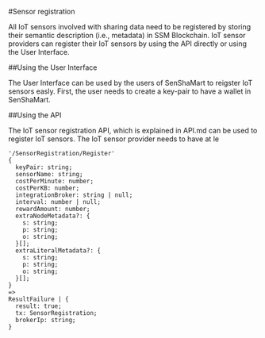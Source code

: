 #Sensor registration

All IoT sensors involved with sharing data need to be registered by storing their semantic description (i.e., metadata) in SSM Blockchain. IoT sensor providers can register their IoT sensors by using the API directly or using the User Interface.


##Using the User Interface

The User Interface can be used by the users of SenShaMart to reigster IoT sensors easly. First, the user needs to create a key-pair to have a wallet in SenShaMart. 

##Using the API

The IoT sensor registration API, which is explained in API.md can be used to register IoT sensors. 
The IoT sensor provider needs to have at le

```
'/SensorRegistration/Register'
{
  keyPair: string;
  sensorName: string;
  costPerMinute: number;
  costPerKB: number;
  integrationBroker: string | null;
  interval: number | null;
  rewardAmount: number;
  extraNodeMetadata?: {
    s: string;
    p: string;
    o: string;
  }[];
  extraLiteralMetadata?: {
    s: string;
    p: string;
    o: string;
  }[];
}
=>
ResultFailure | {
  result: true;
  tx: SensorRegistration;
  brokerIp: string;
}
```



